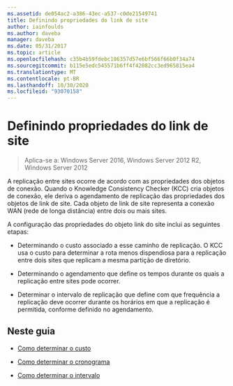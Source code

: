 ```yaml
---
ms.assetid: de054ac2-a386-43ec-a537-c0de21549741
title: Definindo propriedades do link de site
author: iainfoulds
ms.author: daveba
manager: daveba
ms.date: 05/31/2017
ms.topic: article
ms.openlocfilehash: c35b4b59fdebc186357d57e6bf566f66b0f34a74
ms.sourcegitcommit: b115e5edc545571b6ff4f42082cc3ed965815ea4
ms.translationtype: MT
ms.contentlocale: pt-BR
ms.lasthandoff: 10/30/2020
ms.locfileid: "93070158"
---
```

# <a name="setting-site-link-properties"></a>Definindo propriedades do link de site

>Aplica-se a: Windows Server 2016, Windows Server 2012 R2, Windows Server 2012

A replicação entre sites ocorre de acordo com as propriedades dos objetos de conexão. Quando o Knowledge Consistency Checker (KCC) cria objetos de conexão, ele deriva o agendamento de replicação das propriedades dos objetos de link de site. Cada objeto de link de site representa a conexão WAN (rede de longa distância) entre dois ou mais sites.

A configuração das propriedades do objeto link do site inclui as seguintes etapas:

-   Determinando o custo associado a esse caminho de replicação. O KCC usa o custo para determinar a rota menos dispendiosa para a replicação entre dois sites que replicam a mesma partição de diretório.

-   Determinando o agendamento que define os tempos durante os quais a replicação entre sites pode ocorrer.

-   Determinar o intervalo de replicação que define com que frequência a replicação deve ocorrer durante os horários em que a replicação é permitida, conforme definido no agendamento.

## <a name="in-this-guide"></a>Neste guia

-   [Como determinar o custo](../../ad-ds/plan/Determining-the-Cost.md)

-   [Como determinar o cronograma](../../ad-ds/plan/Determining-the-Schedule.md)

-   [Como determinar o intervalo](../../ad-ds/plan/Determining-the-Interval.md)



